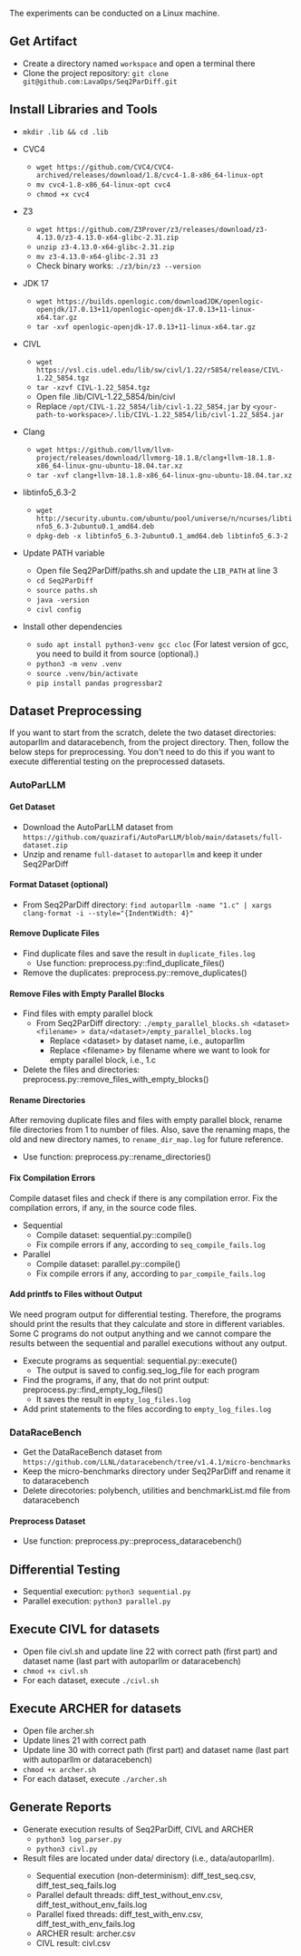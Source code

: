 The experiments can be conducted on a Linux machine.

## Get Artifact
- Create a directory named `workspace` and open a terminal there
- Clone the project repository: `git clone git@github.com:LavaOps/Seq2ParDiff.git`

## Install Libraries and Tools

- `mkdir .lib && cd .lib`

- CVC4
    - `wget https://github.com/CVC4/CVC4-archived/releases/download/1.8/cvc4-1.8-x86_64-linux-opt`
    - `mv cvc4-1.8-x86_64-linux-opt cvc4`
    - `chmod +x cvc4`
- Z3
    - `wget https://github.com/Z3Prover/z3/releases/download/z3-4.13.0/z3-4.13.0-x64-glibc-2.31.zip`
    - `unzip z3-4.13.0-x64-glibc-2.31.zip`
    - `mv z3-4.13.0-x64-glibc-2.31 z3`
    - Check binary works: `./z3/bin/z3 --version`
- JDK 17
    - `wget https://builds.openlogic.com/downloadJDK/openlogic-openjdk/17.0.13+11/openlogic-openjdk-17.0.13+11-linux-x64.tar.gz`
    - `tar -xvf openlogic-openjdk-17.0.13+11-linux-x64.tar.gz`
- CIVL
    - `wget https://vsl.cis.udel.edu/lib/sw/civl/1.22/r5854/release/CIVL-1.22_5854.tgz`
    - `tar -xzvf CIVL-1.22_5854.tgz`
    - Open file .lib/CIVL-1.22_5854/bin/civl
    - Replace `/opt/CIVL-1.22_5854/lib/civl-1.22_5854.jar` by `<your-path-to-workspace>/.lib/CIVL-1.22_5854/lib/civl-1.22_5854.jar`
- Clang
    - `wget https://github.com/llvm/llvm-project/releases/download/llvmorg-18.1.8/clang+llvm-18.1.8-x86_64-linux-gnu-ubuntu-18.04.tar.xz`
    - `tar -xvf clang+llvm-18.1.8-x86_64-linux-gnu-ubuntu-18.04.tar.xz`
- libtinfo5_6.3-2
    - `wget http://security.ubuntu.com/ubuntu/pool/universe/n/ncurses/libtinfo5_6.3-2ubuntu0.1_amd64.deb`
    - `dpkg-deb -x libtinfo5_6.3-2ubuntu0.1_amd64.deb libtinfo5_6.3-2`
- Update PATH variable
    - Open file Seq2ParDiff/paths.sh and update the `LIB_PATH` at line 3 
    - `cd Seq2ParDiff`
    - `source paths.sh`
    - `java -version`
    - `civl config`
- Install other dependencies
    - `sudo apt install python3-venv gcc cloc` (For latest version of gcc, you need to build it from source (optional).)
    - `python3 -m venv .venv`
    - `source .venv/bin/activate`
    - `pip install pandas progressbar2`


## Dataset Preprocessing
If you want to start from the scratch, delete the two dataset directories: autoparllm and dataracebench, from the project directory.
Then, follow the below steps for preprocessing. You don't need to do this if you want to execute differential testing on the preprocessed datasets.

### AutoParLLM

#### Get Dataset
- Download the AutoParLLM dataset from `https://github.com/quazirafi/AutoParLLM/blob/main/datasets/full-dataset.zip`
- Unzip and rename `full-dataset` to `autoparllm` and keep it under Seq2ParDiff

#### Format Dataset (optional)
- From Seq2ParDiff directory: `find autoparllm -name "1.c" | xargs clang-format -i --style="{IndentWidth: 4}"`

#### Remove Duplicate Files
- Find duplicate files and save the result in `duplicate_files.log`
    - Use function: preprocess.py::find_duplicate_files()
- Remove the duplicates: preprocess.py::remove_duplicates()

#### Remove Files with Empty Parallel Blocks
- Find files with empty parallel block
    - From Seq2ParDiff directory: `./empty_parallel_blocks.sh <dataset> <filename> > data/<dataset>/empty_parallel_blocks.log`
        - Replace \<dataset\> by dataset name, i.e., autoparllm
        - Replace \<filename\> by filename where we want to look for empty parallel block, i.e., 1.c
- Delete the files and directories: preprocess.py::remove_files_with_empty_blocks()

#### Rename Directories
After removing duplicate files and files with empty parallel block, rename
file directories from 1 to number of files. Also, save the renaming maps,
the old and new directory names, to `rename_dir_map.log` for future reference.
- Use function: preprocess.py::rename_directories()

#### Fix Compilation Errors
Compile dataset files and check if there is any compilation error.
Fix the compilation errors, if any, in the source code files.
- Sequential
    - Compile dataset: sequential.py::compile()
    - Fix compile errors if any, according to `seq_compile_fails.log`
- Parallel
    - Compile dataset: parallel.py::compile()
    - Fix compile errors if any, according to `par_compile_fails.log`

#### Add printfs to Files without Output
We need program output for differential testing. Therefore, the programs 
should print the results that they calculate and store in different 
variables. Some C programs do not output anything and we cannot 
compare the results between the sequential and parallel executions 
without any output.
- Execute programs as sequential: sequential.py::execute()
    - The output is saved to config.seq_log_file for each program
- Find the programs, if any, that do not print output: preprocess.py::find_empty_log_files()
    - It saves the result in `empty_log_files.log`
- Add print statements to the files according to `empty_log_files.log` 


### DataRaceBench
- Get the DataRaceBench dataset from `https://github.com/LLNL/dataracebench/tree/v1.4.1/micro-benchmarks`
- Keep the micro-benchmarks directory under Seq2ParDiff and rename it to dataracebench
- Delete direcotories: polybench, utilities and benchmarkList.md file from dataracebench

#### Preprocess Dataset
- Use function: preprocess.py::preprocess_dataracebench()

## Differential Testing
- Sequential execution: `python3 sequential.py`
- Parallel execution: `python3 parallel.py`

## Execute CIVL for datasets
- Open file civl.sh and update line 22 with correct path (first part) and dataset name (last part with autoparllm or dataracebench)
- `chmod +x civl.sh`
- For each dataset, execute `./civl.sh`

## Execute ARCHER for datasets
- Open file archer.sh
- Update lines 21 with correct path
- Update line 30 with correct path (first part) and dataset name (last part with autoparllm or dataracebench)
- `chmod +x archer.sh`
- For each dataset, execute `./archer.sh`

## Generate Reports
- Generate execution results of Seq2ParDiff, CIVL and ARCHER
    - `python3 log_parser.py`
    - `python3 civl.py`
- Result files are located under data/<datasetname> directory (i.e., data/autoparllm).
    - Sequential execution (non-determinism): diff_test_seq.csv, diff_test_seq_fails.log
    - Parallel default threads: diff_test_without_env.csv, diff_test_without_env_fails.log
    - Parallel fixed threads: diff_test_with_env.csv, diff_test_with_env_fails.log
    - ARCHER result: archer.csv
    - CIVL result: civl.csv 


